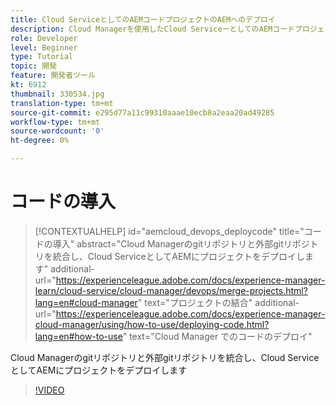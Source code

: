 ```yaml
---
title: Cloud ServiceとしてのAEMコードプロジェクトのAEMへのデプロイ
description: Cloud Managerを使用したCloud ServiceーとしてのAEMコードプロジェクトのAEMへのデプロイを参照してください。
role: Developer
level: Beginner
type: Tutorial
topic: 開発
feature: 開発者ツール
kt: 6912
thumbnail: 330534.jpg
translation-type: tm+mt
source-git-commit: e295d77a11c99310aaae10ecb8a2eaa20ad49285
workflow-type: tm+mt
source-wordcount: '0'
ht-degree: 0%

---
```



# コードの導入

>[!CONTEXTUALHELP]
>id="aemcloud_devops_deploycode"
>title="コードの導入"
>abstract="Cloud Managerのgitリポジトリと外部gitリポジトリを統合し、Cloud ServiceとしてAEMにプロジェクトをデプロイします"
>additional-url="https://experienceleague.adobe.com/docs/experience-manager-learn/cloud-service/cloud-manager/devops/merge-projects.html?lang=en#cloud-manager" text="プロジェクトの結合"
>additional-url="https://experienceleague.adobe.com/docs/experience-manager-cloud-manager/using/how-to-use/deploying-code.html?lang=en#how-to-use" text="Cloud Manager でのコードのデプロイ"

Cloud Managerのgitリポジトリと外部gitリポジトリを統合し、Cloud ServiceとしてAEMにプロジェクトをデプロイします

>[!VIDEO](https://video.tv.adobe.com/v/330534/?quality=12&learn=on)

